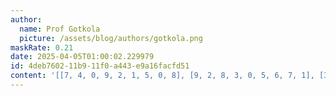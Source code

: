 ```yaml
---
author:
  name: Prof Gotkola
  picture: /assets/blog/authors/gotkola.png
maskRate: 0.21
date: 2025-04-05T01:00:02.229979
id: 4deb7602-11b9-11f0-a443-e9a16facfd51
content: '[[7, 4, 0, 9, 2, 1, 5, 0, 8], [9, 2, 8, 3, 0, 5, 6, 7, 1], [3, 5, 1, 0, 0, 8, 2, 4, 9], [8, 6, 9, 4, 5, 3, 1, 0, 7], [0, 7, 4, 2, 1, 6, 8, 9, 3], [1, 3, 2, 8, 7, 9, 0, 6, 5], [0, 9, 3, 5, 8, 4, 7, 0, 0], [6, 0, 7, 1, 3, 2, 0, 0, 0], [0, 1, 5, 6, 9, 7, 3, 8, 0]]'
---
```


